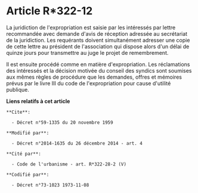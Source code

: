 # Article R*322-12

La juridiction de l'expropriation est saisie par les intéressés par lettre recommandée avec demande d'avis de réception
adressée au secrétariat de la juridiction. Les requérants doivent simultanément adresser une copie de cette lettre au
président de l'association qui dispose alors d'un délai de quinze jours pour transmettre au juge le projet de remembrement.

Il est ensuite procédé comme en matière d'expropriation. Les réclamations des intéressés et la décision motivée du conseil
des syndics sont soumises aux mêmes règles de procédure que les demandes, offres et mémoires prévus par le livre III du code
de l'expropriation pour cause d'utilité publique.

**Liens relatifs à cet article**

	**Cite**:

	  - Décret n°59-1335 du 20 novembre 1959

	**Modifié par**:

	  - Décret n°2014-1635 du 26 décembre 2014 - art. 4

	**Cité par**:

	  - Code de l'urbanisme - art. R*322-28-2 (V)

	**Codifié par**:

	  - Décret n°73-1023 1973-11-08
